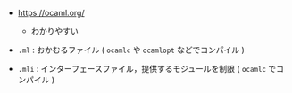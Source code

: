 
- https://ocaml.org/
  - わかりやすい


- `.ml`  : おかむるファイル ( `ocamlc` や `ocamlopt` などでコンパイル )
- `.mli` : インターフェースファイル，提供するモジュールを制限 ( `ocamlc` でコンパイル )
